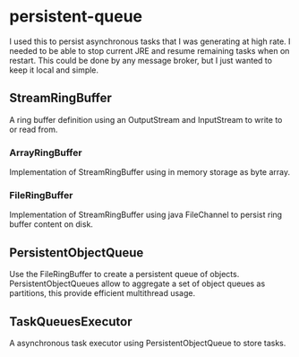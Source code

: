 # persistent-queue

I used this to persist asynchronous tasks that I was generating at high rate. I needed to be able to stop current JRE and resume remaining tasks when on restart. This could be done by any message broker, but I just wanted to keep it local and simple.   

##  StreamRingBuffer

A ring buffer definition using an OutputStream and InputStream to write to or read from.

### ArrayRingBuffer
Implementation of StreamRingBuffer using in memory storage as byte array.

### FileRingBuffer
Implementation of StreamRingBuffer using java FileChannel to persist ring buffer content on disk.

## PersistentObjectQueue

Use the FileRingBuffer to create a persistent queue of objects. PersistentObjectQueues allow to aggregate a set of object queues as partitions, this provide efficient multithread usage.

## TaskQueuesExecutor

A asynchronous task executor using PersistentObjectQueue to store tasks.     

